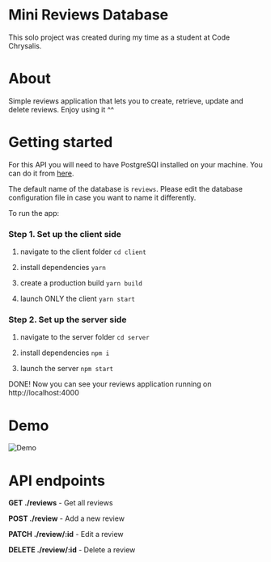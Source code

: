 # Mini Reviews Database

This solo project was created during my time as a student at Code Chrysalis.

# About

Simple reviews application that lets you to create, retrieve, update and delete reviews.
Enjoy using it ^^

# Getting started

For this API you will need to have PostgreSQl installed on your machine.
You can do it from [here](https://www.postgresql.org/download/).

The default name of the database is `reviews`. Please edit the database configuration file in case you want to name it differently.

To run the app:

### Step 1. Set up the client side

1. navigate to the client folder `cd client`

2. install dependencies `yarn`

3. create a production build `yarn build`

3. launch ONLY the client `yarn start`

### Step 2. Set up the server side

1. navigate to the server folder `cd server`

2. install dependencies `npm i`

3. launch the server `npm start`


DONE! Now you can see your reviews application running on http://localhost:4000

# Demo

![Demo](https://github.com/miniengineer/mini_reviews_database_api/blob/master/public/reviews_demo.gif)

# API endpoints

**GET ./reviews** - Get all reviews

**POST ./review** - Add a new review

**PATCH ./review/:id** - Edit a review

**DELETE ./review/:id** - Delete a review

